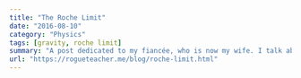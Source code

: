 ```yaml
---
title: "The Roche Limit"
date: "2016-08-10"
category: "Physics"
tags: [gravity, roche limit]
summary: "A post dedicated to my fiancée, who is now my wife. I talk about the Roche Limit, the distance at which gravitational and tidal forces are equal."
url: "https://rogueteacher.me/blog/roche-limit.html"
---
```


